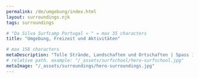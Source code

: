 ```yaml
---
permalink: /de/umgebung/index.html
layout: surroundings.njk
tags: surroundings

# "Da Silva Surfcamp Portugal » " = max 35 characters
title: "Umgebung, Freizeit und Aktivitäten"

# max 158 characters
metaDescription: "Tolle Strände, Landschaften und Ortschaften | Spass im Dinopark, Schwimmbad, Escape Room, Go Kart oder Tenis und vieles mehr"
# relative path. example: "/_assets/surfschool/hero-surfschool.jpg"
metaImage: "/_assets/surroundings/hero-surroundings.jpg"
---
```

